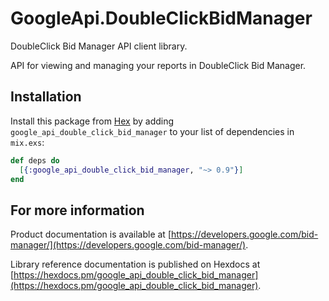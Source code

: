 # GoogleApi.DoubleClickBidManager

DoubleClick Bid Manager API client library.

API for viewing and managing your reports in DoubleClick Bid Manager.

## Installation

Install this package from [Hex](https://hex.pm) by adding
`google_api_double_click_bid_manager` to your list of dependencies in `mix.exs`:

```elixir
def deps do
  [{:google_api_double_click_bid_manager, "~> 0.9"}]
end
```

## For more information

Product documentation is available at [https://developers.google.com/bid-manager/](https://developers.google.com/bid-manager/).

Library reference documentation is published on Hexdocs at
[https://hexdocs.pm/google_api_double_click_bid_manager](https://hexdocs.pm/google_api_double_click_bid_manager).
